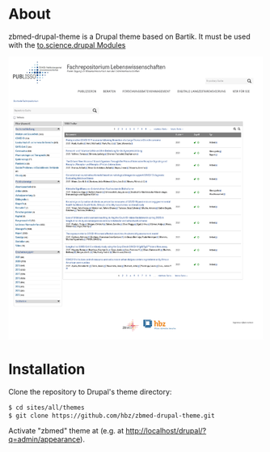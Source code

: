 # About

zbmed-drupal-theme is a Drupal theme based on Bartik. It must be used with the [to.science.drupal Modules](https://github.com/hbz/to.science.drupal)

![Screenshot](screenshot.png "Screenshot")


# Installation

Clone the repository to Drupal's theme directory:

    $ cd sites/all/themes
    $ git clone https://github.com/hbz/zbmed-drupal-theme.git

Activate "zbmed" theme at (e.g. at
<http://localhost/drupal/?q=admin/appearance>).
